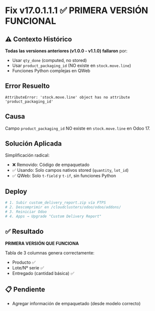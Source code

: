 # Fix v17.0.1.1.1 ✅ PRIMERA VERSIÓN FUNCIONAL

## ⚠️ Contexto Histórico
**Todas las versiones anteriores (v1.0.0 - v1.1.0) fallaron** por:
- Usar `qty_done` (computed, no stored)
- Usar `product_packaging_id` (NO existe en `stock.move.line`)
- Funciones Python complejas en QWeb

## Error Resuelto
```
AttributeError: 'stock.move.line' object has no attribute 'product_packaging_id'
```

## Causa
Campo `product_packaging_id` NO existe en `stock.move.line` en Odoo 17.

## Solución Aplicada
Simplificación radical:
- ❌ Removido: Código de empaquetado
- ✅ Usando: Solo campos nativos stored (`quantity`, `lot_id`)
- ✅ QWeb: Solo `t-field` y `t-if`, sin funciones Python

## Deploy
```bash
# 1. Subir custom_delivery_report.zip vía FTPS
# 2. Descomprimir en /cloudclusters/odoo/odoo/addons/
# 3. Reiniciar Odoo
# 4. Apps → Upgrade "Custom Delivery Report"
```

## ✅ Resultado
**PRIMERA VERSIÓN QUE FUNCIONA**

Tabla de 3 columnas genera correctamente:
- Producto ✅
- Lote/Nº serie ✅
- Entregado (cantidad básica) ✅

## 📋 Pendiente
- Agregar información de empaquetado (desde modelo correcto)

